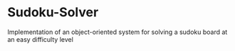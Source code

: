 # Sudoku-Solver
Implementation of an object-oriented system for solving a sudoku board at an easy difficulty level
